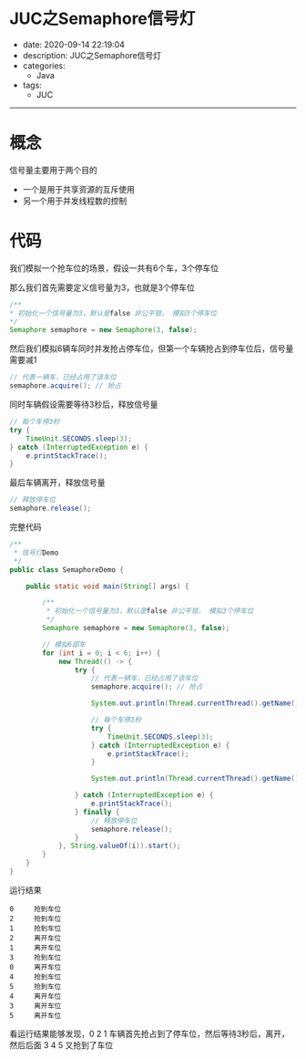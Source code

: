 #   JUC之Semaphore信号灯
+ date: 2020-09-14 22:19:04
+ description: JUC之Semaphore信号灯
+ categories:
  - Java
+ tags:
  - JUC
---
#   概念
信号量主要用于两个目的

+   一个是用于共享资源的互斥使用
+   另一个用于并发线程数的控制


#   代码
我们模拟一个抢车位的场景，假设一共有6个车，3个停车位

那么我们首先需要定义信号量为3，也就是3个停车位
```JAVA
/**
* 初始化一个信号量为3，默认是false 非公平锁， 模拟3个停车位
*/
Semaphore semaphore = new Semaphore(3, false);
```
然后我们模拟6辆车同时并发抢占停车位，但第一个车辆抢占到停车位后，信号量需要减1

```JAVA
// 代表一辆车，已经占用了该车位
semaphore.acquire(); // 抢占
```

同时车辆假设需要等待3秒后，释放信号量
```JAVA
// 每个车停3秒
try {
    TimeUnit.SECONDS.sleep(3);
} catch (InterruptedException e) {
    e.printStackTrace();
}
```

最后车辆离开，释放信号量

```JAVA
// 释放停车位
semaphore.release();
```

完整代码

```JAVA
/**
 * 信号灯Demo
 */
public class SemaphoreDemo {

    public static void main(String[] args) {

        /**
         * 初始化一个信号量为3，默认是false 非公平锁， 模拟3个停车位
         */
        Semaphore semaphore = new Semaphore(3, false);

        // 模拟6部车
        for (int i = 0; i < 6; i++) {
            new Thread(() -> {
                try {
                    // 代表一辆车，已经占用了该车位
                    semaphore.acquire(); // 抢占

                    System.out.println(Thread.currentThread().getName() + "\t 抢到车位");

                    // 每个车停3秒
                    try {
                        TimeUnit.SECONDS.sleep(3);
                    } catch (InterruptedException e) {
                        e.printStackTrace();
                    }

                    System.out.println(Thread.currentThread().getName() + "\t 离开车位");

                } catch (InterruptedException e) {
                    e.printStackTrace();
                } finally {
                    // 释放停车位
                    semaphore.release();
                }
            }, String.valueOf(i)).start();
        }
    }
}
```
运行结果
```
0     抢到车位
2     抢到车位
1     抢到车位
2     离开车位
1     离开车位
3     抢到车位
0     离开车位
4     抢到车位
5     抢到车位
4     离开车位
3     离开车位
5     离开车位
```
看运行结果能够发现，0 2 1 车辆首先抢占到了停车位，然后等待3秒后，离开，然后后面 3 4 5 又抢到了车位
